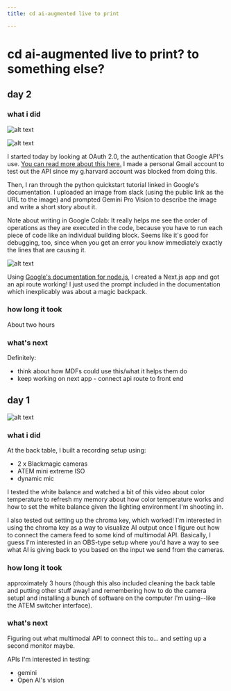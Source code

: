 ```yaml
---
title: cd ai-augmented live to print

---
```


# cd ai-augmented live to print? to something else?

## day 2

### what i did

![alt text](https://files.slack.com/files-pri/T0HTW3H0V-F06B7F7424S/screen_shot_2023-12-21_at_11.46.30_am.png?pub_secret=efac39268e)

![alt text](https://files.slack.com/files-pri/T0HTW3H0V-F06B0T0S7QE/screen_shot_2023-12-21_at_11.53.47_am.png?pub_secret=a05fe34d2b)

I started today by looking at OAuth 2.0, the authentication that Google API's use. [You can read more about this here.](https://ai.google.dev/models/gemini) I made a personal Gmail account to test out the API since my g.harvard account was blocked from doing this. 

Then, I ran through the python quickstart tutorial linked in Google's documentation. I uploaded an image from slack (using the public link as the URL to the image) and prompted Gemini Pro Vision to describe the image and write a short story about it. 


Note about writing in Google Colab: It really helps me see the order of operations as they are executed in the code, because you have to run each piece of code like an individual building block. Seems like it's good for debugging, too, since when you get an error you know immediately exactly the lines that are causing it.

![alt text](https://files.slack.com/files-pri/T0HTW3H0V-F06B5BAD84D/screen_shot_2023-12-21_at_2.13.55_pm.png?pub_secret=9bd005d1d1)

Using [Google's documentation for node.js](https://ai.google.dev/tutorials/node_quickstart), I created a Next.js app and got an api route working! I just used the prompt included in the documentation which inexplicably was about a magic backpack.

### how long it took
About two hours

### what's next
Definitely:
* think about how MDFs could use this/what it helps them do
* keep working on next app - connect api route to front end

## day 1

![alt text](https://files.slack.com/files-pri/T0HTW3H0V-F06B5D33GSG/image_from_ios.jpg?pub_secret=24ed04f2d1)

### what i did
At the back table, I built a recording setup using:
* 2 x Blackmagic cameras
* ATEM mini extreme ISO
* dynamic mic

I tested the white balance and watched a bit of this video about color temperature to refresh my memory about how color temperature works and how to set the white balance given the lighting environment I'm shooting in.

I also tested out setting up the chroma key, which worked! I'm interested in using the chroma key as a way to visualize AI output once I figure out how to connect the camera feed to some kind of multimodal API. Basically, I guess I'm interested in an OBS-type setup where you'd have a way to see what AI is giving back to you based on the input we send from the cameras.

### how long it took

approximately 3 hours (though this also included cleaning the back table and putting other stuff away! and remembering how to do the camera setup! and installing a bunch of software on the computer I'm using--like the ATEM switcher interface).

### what's next
Figuring out what multimodal API to connect this to... and setting up a second monitor maybe.

APIs I'm interested in testing:
* gemini
* Open AI's vision

